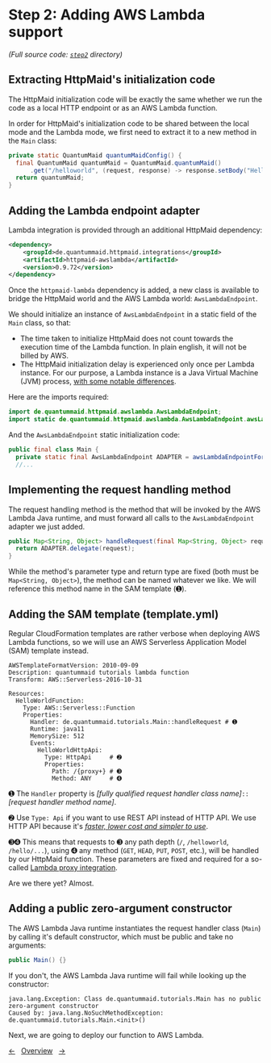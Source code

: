 # Step 2: Adding AWS Lambda support
*(Full source code: [`step2`](step2) directory)*

## Extracting HttpMaid's initialization code

The HttpMaid initialization code will be exactly the same whether we run the code as a local HTTP endpoint or as an AWS Lambda function.

In order for HttpMaid's initialization code to be shared between the local mode and the Lambda mode, we first need to extract it to a new method in the `Main` class:

<!---[CodeSnippet](step2HttpMaidConfig)-->
```java
private static QuantumMaid quantumMaidConfig() {
  final QuantumMaid quantumMaid = QuantumMaid.quantumMaid()
      .get("/helloworld", (request, response) -> response.setBody("Hello World!"));
  return quantumMaid;
}
```

## Adding the Lambda endpoint adapter

Lambda integration is provided through an additional HttpMaid dependency:

<!---[CodeSnippet](step2HttpMaidDependency)-->
```xml
<dependency>
    <groupId>de.quantummaid.httpmaid.integrations</groupId>
    <artifactId>httpmaid-awslambda</artifactId>
    <version>0.9.72</version>
</dependency>
```

Once the `httpmaid-lambda` dependency is added, a new class is available to bridge the HttpMaid world and the AWS Lambda world: `AwsLambdaEndpoint`.

We should initialize an instance of `AwsLambdaEndpoint` in a static field of the `Main` class, so that:

- The time taken to initialize HttpMaid does not count towards the execution time of the Lambda function. In plain english, it will not be billed by AWS.
- The HttpMaid initialization delay is experienced only once per Lambda instance. For our purpose, a Lambda instance is a Java Virtual Machine (JVM) process, [with some notable differences](https://docs.aws.amazon.com/lambda/latest/dg/runtimes-context.html).

Here are the imports required:

<!---[CodeSnippet](step2AdapterDeclaration1)-->
```java
import de.quantummaid.httpmaid.awslambda.AwsLambdaEndpoint;
import static de.quantummaid.httpmaid.awslambda.AwsLambdaEndpoint.awsLambdaEndpointFor;
```

And the `AwsLambdaEndpoint` static initialization code:

<!---[CodeSnippet](step2AdapterDeclaration2)-->
```java
public final class Main {
  private static final AwsLambdaEndpoint ADAPTER = awsLambdaEndpointFor(quantumMaidConfig().httpMaid());
  //...
```

## Implementing the request handling method

The request handling method is the method that will be invoked by the AWS Lambda Java runtime, and must forward all calls to the `AwsLambdaEndpoint` adapter we just added.

<!---[CodeSnippet](step2RequestHandlingMethod)-->
```java
public Map<String, Object> handleRequest(final Map<String, Object> request) {
  return ADAPTER.delegate(request);
}
```

While the method's parameter type and return type are fixed (both must be `Map<String, Object>`), the method can be named whatever we like. We will reference this method name in the SAM template (➊).

## Adding the SAM template (template.yml)

Regular CloudFormation templates are rather verbose when deploying AWS Lambda functions, so we will use an AWS Serverless Application Model (SAM) template instead.

<!---[CodeSnippet](file=step3/template.yml)-->
```
AWSTemplateFormatVersion: 2010-09-09
Description: quantummaid tutorials lambda function
Transform: AWS::Serverless-2016-10-31

Resources:
  HelloWorldFunction:
    Type: AWS::Serverless::Function
    Properties:
      Handler: de.quantummaid.tutorials.Main::handleRequest # ➊
      Runtime: java11
      MemorySize: 512
      Events:
        HelloWorldHttpApi:
          Type: HttpApi     # ➋
          Properties:
            Path: /{proxy+} # ➌
            Method: ANY     # ➍

```

➊ The `Handler` property is _[fully qualified request handler class name]_`::`_[request handler method name]_.

➋ Use `Type: Api` if you want to use REST API instead of HTTP API. We use HTTP API because it's [_faster, lower cost and simpler to use_](https://aws.amazon.com/blogs/compute/building-better-apis-http-apis-now-generally-available/).

➌➍ This means that requests to ➌ any path depth (`/`, `/helloworld`, `/hello/...`), using ➍ any method (`GET`, `HEAD`, `PUT`, `POST`, etc.), will be handled by our HttpMaid function. These parameters are fixed and required for a so-called [Lambda proxy integration](https://docs.aws.amazon.com/apigateway/latest/developerguide/set-up-lambda-proxy-integrations.html).

Are we there yet? Almost.

## Adding a public zero-argument constructor

The AWS Lambda Java runtime instantiates the request handler class (`Main`) by calling it's default constructor,
which must be public and take no arguments:

<!---[CodeSnippet](step2PublicNoArgsConstructor)-->
```java
public Main() {}
```

If you don't, the AWS Lambda Java runtime will fail while looking up the constructor:

```
java.lang.Exception: Class de.quantummaid.tutorials.Main has no public zero-argument constructor
Caused by: java.lang.NoSuchMethodException: de.quantummaid.tutorials.Main.<init>()
```

Next, we are going to deploy our function to AWS Lambda.

<!---[Nav]-->
[&larr;](02_MinimumViableFunction.md)&nbsp;&nbsp;&nbsp;[Overview](README.md)&nbsp;&nbsp;&nbsp;[&rarr;](04_DeployingOurFunction.md)